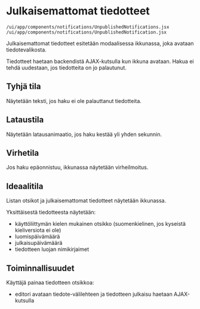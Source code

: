 # Julkaisemattomat tiedotteet 

`/ui/app/components/notifications/UnpublishedNotifications.jsx`
`/ui/app/components/notifications/UnpublishedNotification.jsx`

Julkaisemattomat tiedotteet esitetään modaalisessa ikkunassa, joka avataan
tiedotevalikosta.

Tiedotteet haetaan backendistä AJAX-kutsulla kun ikkuna avataan. 
Hakua ei tehdä uudestaan, jos tiedotteita on jo palautunut.

## Tyhjä tila

Näytetään teksti, jos haku ei ole palauttanut tiedotteita.

## Lataustila

Näytetään latausanimaatio, jos haku kestää yli yhden sekunnin.

## Virhetila

Jos haku epäonnistuu, ikkunassa näytetään virheilmoitus.

## Ideaalitila

Listan otsikot ja julkaisemattomat tiedotteet näytetään ikkunassa.

Yksittäisestä tiedotteesta näytetään:
- käyttöliittymän kielen mukainen otsikko (suomenkielinen, jos kyseistä kieliversiota 
ei ole)
- luomispäivämäärä
- julkaisupäivämäärä
- tiedotteen luojan nimikirjaimet

## Toiminnallisuudet

Käyttäjä painaa tiedotteen otsikkoa:
- editori avataan tiedote-välilehteen ja tiedotteen julkaisu 
haetaan AJAX-kutsulla
